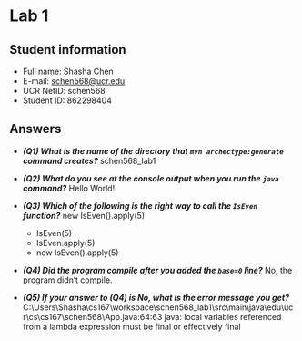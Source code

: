 # Lab 1

## Student information

* Full name: Shasha Chen
* E-mail: schen568@ucr.edu
* UCR NetID: schen568
* Student ID: 862298404

## Answers

- ***(Q1) What is the name of the directory that `mvn archectype:generate` command creates?***
schen568_lab1

- ***(Q2) What do you see at the console output when you run the `java` command?***
Hello World!

- ***(Q3) Which of the following is the right way to call the `IsEven` function?***
new IsEven().apply(5)

    - IsEven(5)
    - IsEven.apply(5)
    - new IsEven().apply(5)

- ***(Q4) Did the program compile after you added the `base=0` line?***
No, the program didn’t compile.


- ***(Q5) If your answer to (Q4) is No, what is the error message you get?***
C:\Users\Shasha\cs167\workspace\schen568_lab1\src\main\java\edu\ucr\cs\cs167\schen568\App.java:64:63
java: local variables referenced from a lambda expression must be final or effectively final

